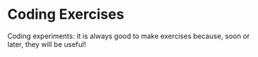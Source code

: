 Coding Exercises
================

Coding experiments: it is always good to make exercises because, soon or later, they will be useful!

